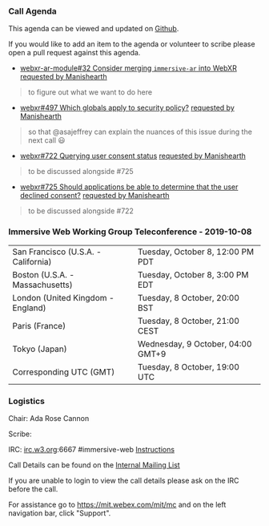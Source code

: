 ### Call Agenda

This agenda can be viewed and updated on [Github](https://github.com/immersive-web/administrivia/blob/master/meetings/wg/2019-10-08-Immersive_Web_Working_Group_Teleconference-agenda.md).

If you would like to add an item to the agenda or volunteer to scribe please open a pull request against this agenda.

* [webxr-ar-module#32 Consider merging `immersive-ar` into WebXR](https://github.com/immersive-web/webxr-ar-module/issues/32) [requested by Manishearth](https://github.com/immersive-web/webxr-ar-module/issues/32#issuecomment-536781058)
> to figure out what we want to do here
* [webxr#497 Which globals apply to security policy?](https://github.com/immersive-web/webxr/issues/497) [requested by Manishearth](https://github.com/immersive-web/webxr/issues/497#issuecomment-532515549)
> so that @asajeffrey can explain the nuances of this issue during the next call 😃
* [webxr#722 Querying user consent status](https://github.com/immersive-web/webxr/issues/722) [requested by Manishearth](https://github.com/immersive-web/webxr/issues/722#issuecomment-536787836)
> to be discussed alongside #725
* [webxr#725 Should applications be able to determine that the user declined consent?](https://github.com/immersive-web/webxr/issues/725) [requested by Manishearth](https://github.com/immersive-web/webxr/issues/725#issuecomment-536787300)
> to be discussed alongside #722

### Immersive Web Working Group Teleconference - 2019-10-08

<table>
<tr><td> San Francisco (U.S.A. - California) <td> Tuesday, October 8, 12:00 PM PDT
<tr><td> Boston (U.S.A. - Massachusetts) <td> Tuesday, October 8, 3:00 PM EDT
<tr><td> London (United Kingdom - England) <td> Tuesday, 8 October, 20:00 BST
<tr><td> Paris (France) <td> Tuesday, 8 October, 21:00 CEST
<tr><td> Tokyo (Japan) <td> Wednesday, 9 October, 04:00 GMT+9
<tr><td> Corresponding UTC (GMT) <td> Tuesday, 8 October, 19:00 UTC
</table>

### Logistics

Chair: Ada Rose Cannon

Scribe:

IRC: [irc.w3.org](http://irc.w3.org/):6667 #immersive-web [Instructions](https://github.com/immersive-web/administrivia/blob/master/IRC.md)

Call Details can be found on the [Internal Mailing List](https://lists.w3.org/Archives/Member/internal-immersive-web/2019Feb/0002.html)

If you are unable to login to view the call details please ask on the IRC before the call.

For assistance go to https://mit.webex.com/mit/mc  and on the left navigation bar, click "Support".
          
